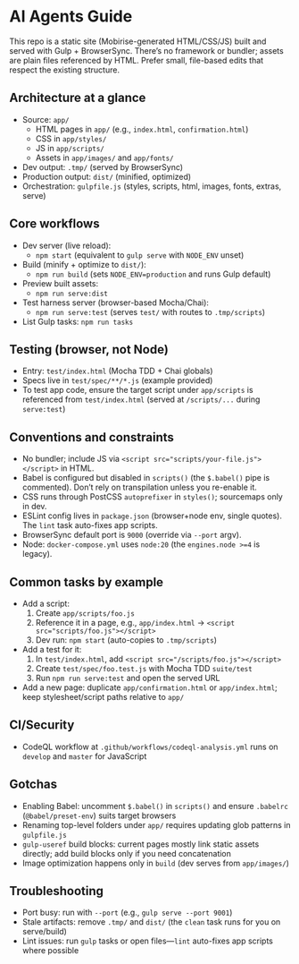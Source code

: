 # AI Agents Guide

This repo is a static site (Mobirise-generated HTML/CSS/JS) built and served with Gulp + BrowserSync. There’s no framework or bundler; assets are plain files referenced by HTML. Prefer small, file-based edits that respect the existing structure.

## Architecture at a glance
- Source: `app/`
  - HTML pages in `app/` (e.g., `index.html`, `confirmation.html`)
  - CSS in `app/styles/`
  - JS in `app/scripts/`
  - Assets in `app/images/` and `app/fonts/`
- Dev output: `.tmp/` (served by BrowserSync)
- Production output: `dist/` (minified, optimized)
- Orchestration: `gulpfile.js` (styles, scripts, html, images, fonts, extras, serve)

## Core workflows
- Dev server (live reload):
  - `npm start` (equivalent to `gulp serve` with `NODE_ENV` unset)
- Build (minify + optimize to `dist/`):
  - `npm run build` (sets `NODE_ENV=production` and runs Gulp default)
- Preview built assets:
  - `npm run serve:dist`
- Test harness server (browser-based Mocha/Chai):
  - `npm run serve:test` (serves `test/` with routes to `.tmp/scripts`)
- List Gulp tasks: `npm run tasks`

## Testing (browser, not Node)
- Entry: `test/index.html` (Mocha TDD + Chai globals)
- Specs live in `test/spec/**/*.js` (example provided)
- To test app code, ensure the target script under `app/scripts` is referenced from `test/index.html` (served at `/scripts/...` during `serve:test`)

## Conventions and constraints
- No bundler; include JS via `<script src="scripts/your-file.js"></script>` in HTML.
- Babel is configured but disabled in `scripts()` (the `$.babel()` pipe is commented). Don’t rely on transpilation unless you re-enable it.
- CSS runs through PostCSS `autoprefixer` in `styles()`; sourcemaps only in dev.
- ESLint config lives in `package.json` (browser+node env, single quotes). The `lint` task auto-fixes app scripts.
- BrowserSync default port is `9000` (override via `--port` argv).
- Node: `docker-compose.yml` uses `node:20` (the `engines.node >=4` is legacy).

## Common tasks by example
- Add a script:
  1) Create `app/scripts/foo.js`
  2) Reference it in a page, e.g., `app/index.html` → `<script src="scripts/foo.js"></script>`
  3) Dev run: `npm start` (auto-copies to `.tmp/scripts`)
- Add a test for it:
  1) In `test/index.html`, add `<script src="/scripts/foo.js"></script>`
  2) Create `test/spec/foo.test.js` with Mocha TDD `suite/test`
  3) Run `npm run serve:test` and open the served URL
- Add a new page: duplicate `app/confirmation.html` or `app/index.html`; keep stylesheet/script paths relative to `app/`

 

## CI/Security
- CodeQL workflow at `.github/workflows/codeql-analysis.yml` runs on `develop` and `master` for JavaScript

## Gotchas
- Enabling Babel: uncomment `$.babel()` in `scripts()` and ensure `.babelrc` (`@babel/preset-env`) suits target browsers
- Renaming top-level folders under `app/` requires updating glob patterns in `gulpfile.js`
- `gulp-useref` build blocks: current pages mostly link static assets directly; add build blocks only if you need concatenation
- Image optimization happens only in `build` (dev serves from `app/images/`)

## Troubleshooting
- Port busy: run with `--port` (e.g., `gulp serve --port 9001`)
- Stale artifacts: remove `.tmp/` and `dist/` (the `clean` task runs for you on serve/build)
- Lint issues: run `gulp` tasks or open files—`lint` auto-fixes app scripts where possible
